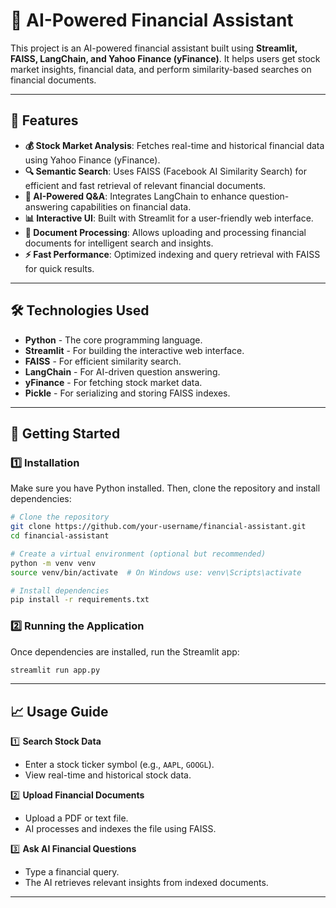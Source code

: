 # 🚀 AI-Powered Financial Assistant

This project is an AI-powered financial assistant built using **Streamlit, FAISS, LangChain, and Yahoo Finance (yFinance)**. It helps users get stock market insights, financial data, and perform similarity-based searches on financial documents.

---

## 📌 Features

- **💰 Stock Market Analysis**: Fetches real-time and historical financial data using Yahoo Finance (yFinance).
- **🔍 Semantic Search**: Uses FAISS (Facebook AI Similarity Search) for efficient and fast retrieval of relevant financial documents.
- **🧠 AI-Powered Q&A**: Integrates LangChain to enhance question-answering capabilities on financial data.
- **📊 Interactive UI**: Built with Streamlit for a user-friendly web interface.
- **📂 Document Processing**: Allows uploading and processing financial documents for intelligent search and insights.
- **⚡ Fast Performance**: Optimized indexing and query retrieval with FAISS for quick results.

---

## 🛠️ Technologies Used

- **Python** - The core programming language.
- **Streamlit** - For building the interactive web interface.
- **FAISS** - For efficient similarity search.
- **LangChain** - For AI-driven question answering.
- **yFinance** - For fetching stock market data.
- **Pickle** - For serializing and storing FAISS indexes.

---

## 🚀 Getting Started

### 1️⃣ Installation

Make sure you have Python installed. Then, clone the repository and install dependencies:

```bash
# Clone the repository
git clone https://github.com/your-username/financial-assistant.git
cd financial-assistant

# Create a virtual environment (optional but recommended)
python -m venv venv
source venv/bin/activate  # On Windows use: venv\Scripts\activate

# Install dependencies
pip install -r requirements.txt
```

### 2️⃣ Running the Application

Once dependencies are installed, run the Streamlit app:

```bash
streamlit run app.py
```

---

## 📈 Usage Guide

1️⃣ **Search Stock Data**
   - Enter a stock ticker symbol (e.g., `AAPL`, `GOOGL`).
   - View real-time and historical stock data.
   
2️⃣ **Upload Financial Documents**
   - Upload a PDF or text file.
   - AI processes and indexes the file using FAISS.
   
3️⃣ **Ask AI Financial Questions**
   - Type a financial query.
   - The AI retrieves relevant insights from indexed documents.

---

